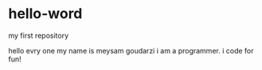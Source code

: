 # hello-word
my first repository

hello evry one 
my name is meysam goudarzi 
i am a programmer. i code for fun!
